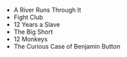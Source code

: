 

* A River Runs Through It
* Fight Club
* 12 Years a Slave
* The Big Short
* 12 Monkeys
* The Curious Case of Benjamin Button

